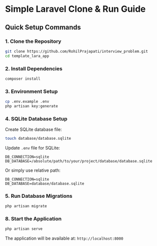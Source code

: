 # Simple Laravel Clone & Run Guide

## Quick Setup Commands

### 1. Clone the Repository
```bash
git clone https://github.com/RohilPrajapati/interview_problem.git
cd template_lara_app
```

### 2. Install Dependencies
```bash
composer install
```

### 3. Environment Setup
```bash
cp .env.example .env
php artisan key:generate
```

### 4. SQLite Database Setup

Create SQLite database file:
```bash
touch database/database.sqlite
```

Update `.env` file for SQLite:
```env
DB_CONNECTION=sqlite
DB_DATABASE=/absolute/path/to/your/project/database/database.sqlite
```

Or simply use relative path:
```env
DB_CONNECTION=sqlite
DB_DATABASE=database/database.sqlite
```

### 5. Run Database Migrations
```bash
php artisan migrate
```


### 8. Start the Application
```bash
php artisan serve
```

The application will be available at: `http://localhost:8000`
